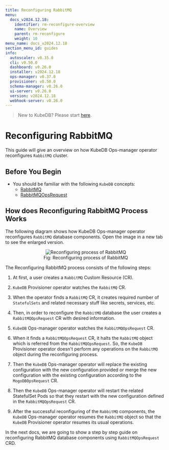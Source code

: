 ```yaml
---
title: Reconfiguring RabbitMQ
menu:
  docs_v2024.12.18:
    identifier: rm-reconfigure-overview
    name: Overview
    parent: rm-reconfigure
    weight: 10
menu_name: docs_v2024.12.18
section_menu_id: guides
info:
  autoscaler: v0.35.0
  cli: v0.50.0
  dashboard: v0.26.0
  installer: v2024.12.18
  ops-manager: v0.37.0
  provisioner: v0.50.0
  schema-manager: v0.26.0
  ui-server: v0.26.0
  version: v2024.12.18
  webhook-server: v0.26.0
---
```


> New to KubeDB? Please start [here](/docs/v2024.12.18/README).

# Reconfiguring RabbitMQ

This guide will give an overview on how KubeDB Ops-manager operator reconfigures `RabbitMQ` cluster.

## Before You Begin

- You should be familiar with the following `KubeDB` concepts:
  - [RabbitMQ](/docs/v2024.12.18/guides/rabbitmq/concepts/rabbitmq)
  - [RabbitMQOpsRequest](/docs/v2024.12.18/guides/rabbitmq/concepts/opsrequest)

## How does Reconfiguring RabbitMQ Process Works

The following diagram shows how KubeDB Ops-manager operator reconfigures `RabbitMQ` database components. Open the image in a new tab to see the enlarged version.

<figure align="center">
  <img alt="Reconfiguring process of RabbitMQ" src="/docs/v2024.12.18/guides/rabbitmq/images/reconfigure.svg">
<figcaption align="center">Fig: Reconfiguring process of RabbitMQ</figcaption>
</figure>

The Reconfiguring RabbitMQ process consists of the following steps:

1. At first, a user creates a `RabbitMQ` Custom Resource (CR).

2. `KubeDB` Provisioner  operator watches the `RabbitMQ` CR.

3. When the operator finds a `RabbitMQ` CR, it creates required number of `StatefulSets` and related necessary stuff like secrets, services, etc.

4. Then, in order to reconfigure the `RabbitMQ` database the user creates a `RabbitMQOpsRequest` CR with desired information.

5. `KubeDB` Ops-manager operator watches the `RabbitMQOpsRequest` CR.

6. When it finds a `RabbitMQOpsRequest` CR, it halts the `RabbitMQ` object which is referred from the `RabbitMQOpsRequest`. So, the `KubeDB` Provisioner  operator doesn't perform any operations on the `RabbitMQ` object during the reconfiguring process.  

7. Then the `KubeDB` Ops-manager operator will replace the existing configuration with the new configuration provided or merge the new configuration with the existing configuration according to the `MogoDBOpsRequest` CR.

8. Then the `KubeDB` Ops-manager operator will restart the related StatefulSet Pods so that they restart with the new configuration defined in the `RabbitMQOpsRequest` CR.

9. After the successful reconfiguring of the `RabbitMQ` components, the `KubeDB` Ops-manager operator resumes the `RabbitMQ` object so that the `KubeDB` Provisioner  operator resumes its usual operations.

In the next docs, we are going to show a step by step guide on reconfiguring RabbitMQ database components using `RabbitMQOpsRequest` CRD.